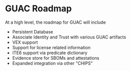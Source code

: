 # GUAC Roadmap

At a high level, the roadmap for GUAC will include

- Persistent Database
- Associate Identity and Trust with various GUAC artifacts
- VEX support
- Support for license related information
- ITE6 support via predicate dictionary
- Evidence store for SBOMs and attestations
- Expanded integration via other "CHIPS"
